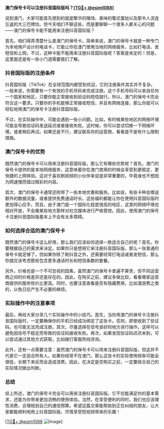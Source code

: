 **澳门保号卡可以注册抖音国际版吗？[[TG💪+ @esim1088](https://t.me/s/esim1088)]**

说到澳门，大家可能首先想到的就是繁华的赌场、美味的葡式蛋挞以及那令人流连忘返的大三巴牌坊。但今天咱们不聊这些，而是要聊聊一个很多人都关心的问题——澳门的保号卡能不能用来注册抖音国际版？

首先，咱们得弄清楚什么是澳门的保号卡。简单来说，澳门的保号卡就是一种专门为本地用户设计的电话卡，它能让你在澳门使用当地的网络服务，比如打电话、发短信和上网。不过，这种卡能不能用来注册抖音国际版呢？答案是肯定的！但是，这里面还是有一些小门道需要我们了解。

### 抖音国际版的注册条件

抖音国际版（TikTok）在全球范围内都受到欢迎，它的注册条件其实并不复杂。一般来说，你需要有一个有效的手机号码来完成注册。这个手机号码可以来自任何一个国家和地区，只要你能正常接收到验证码短信就行。所以，澳门的保号卡完全符合这一要求。只要你的手机能够正常接收短信，并且有网络连接，那么你就可以轻松地用澳门的保号卡注册抖音国际版。

不过，在实际操作中，可能会遇到一些小问题。比如，有时候某些地区的网络环境可能会导致验证码发送延迟或者接收失败。这时候，你可以尝试切换一下网络环境，或者稍后再试。如果还是不行，建议联系你的运营商，看看是不是有什么限制措施。

### 澳门保号卡的优势

既然澳门的保号卡可以用来注册抖音国际版，那么它有哪些优势呢？首先，澳门的保号卡提供的是本地网络服务，这意味着你在澳门使用的时候会享受到更稳定、更快捷的上网体验。这对于喜欢刷视频的小伙伴来说是非常重要的，毕竟谁也不想因为网速慢而错过精彩的内容。

其次，澳门的保号卡通常还附带了一些本地优惠和服务。比如说，有些卡种会赠送额外的数据流量，或者提供免费通话时长。这些福利都能让你在使用抖音国际版时更加得心应手。而且，由于澳门是一个国际化程度很高的地区，这里的网络环境也相对开放，不会像某些地方那样对社交媒体进行严格管控。因此，使用澳门的保号卡注册抖音国际版基本上不会有太多障碍。

### 如何选择合适的澳门保号卡

既然澳门的保号卡这么好用，那么我们应该如何选择一款适合自己的呢？首先，你要根据自己的需求来决定。如果你只是想用它来注册抖音国际版，那么一张普通的保号卡就足够了。但如果你除了刷抖音之外，还需要经常打电话或者发短信，那么你就应该考虑那些包含更多通话时长和短信条数的套餐。

另外，价格也是一个不可忽视的因素。虽然澳门的保号卡普遍不算贵，但不同运营商之间的价格差异还是存在的。因此，在购买之前，建议多做比较，看看哪家运营商提供的服务性价比更高。同时，也要注意查看是否有隐藏费用，比如漫游费之类的，以免日后产生不必要的麻烦。

### 实际操作中的注意事项

最后，再给大家分享几个实际操作中的小技巧。首先，当你用澳门的保号卡注册抖音国际版时，一定要确保你的手机已经成功绑定了这张卡。否则，即使收到了验证码，也可能无法完成注册。其次，尽量选择在信号良好的地方进行操作，这样可以避免因信号不稳定而导致的验证码接收失败。再次，如果发现验证码迟迟未到，可以尝试通过其他方式获取，比如拨打客服热线咨询。

此外，还有一点需要注意：虽然澳门的保号卡可以用来注册抖音国际版，但这并不代表它一定适合所有人。如果你经常不在澳门，那么这张卡的实际使用频率可能会很低，长期下来反而会造成浪费。因此，在决定是否购买之前，一定要结合自己的实际情况做出判断。

### 总结

综上所述，澳门的保号卡完全可以用来注册抖音国际版。它不仅能满足你的基本需求，还能为你带来更加流畅的使用体验。当然，在享受便利的同时，我们也应该理性消费，合理规划自己的通信预算。希望这篇文章能帮助到正在纠结的朋友，让大家都能顺利地用上抖音国际版，尽情享受短视频带来的乐趣！

[[TG💪+ @esim1088](https://t.me/s/esim1088) ![Image](https://i.postimg.cc/4NQfJmqS/Snipaste-2025-05-13-00-14-12.png)]